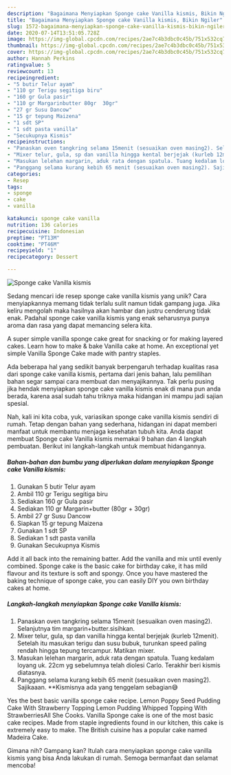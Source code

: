 ```yaml
---
description: "Bagaimana Menyiapkan Sponge cake Vanilla kismis, Bikin Ngiler"
title: "Bagaimana Menyiapkan Sponge cake Vanilla kismis, Bikin Ngiler"
slug: 1572-bagaimana-menyiapkan-sponge-cake-vanilla-kismis-bikin-ngiler
date: 2020-07-14T13:51:05.728Z
image: https://img-global.cpcdn.com/recipes/2ae7c4b3dbc0c45b/751x532cq70/sponge-cake-vanilla-kismis-foto-resep-utama.jpg
thumbnail: https://img-global.cpcdn.com/recipes/2ae7c4b3dbc0c45b/751x532cq70/sponge-cake-vanilla-kismis-foto-resep-utama.jpg
cover: https://img-global.cpcdn.com/recipes/2ae7c4b3dbc0c45b/751x532cq70/sponge-cake-vanilla-kismis-foto-resep-utama.jpg
author: Hannah Perkins
ratingvalue: 5
reviewcount: 13
recipeingredient:
- "5 butir Telur ayam"
- "110 gr Terigu segitiga biru"
- "160 gr Gula pasir"
- "110 gr Margarinbutter 80gr  30gr"
- "27 gr Susu Dancow"
- "15 gr tepung Maizena"
- "1 sdt SP"
- "1 sdt pasta vanilla"
- "Secukupnya Kismis"
recipeinstructions:
- "Panaskan oven tangkring selama 15menit (sesuaikan oven masing2). Selanjutnya tim margarin+butter.sisihkan."
- "Mixer telur, gula, sp dan vanilla hingga kental berjejak (kurleb 12menit). Setelah itu masukan terigu dan susu bubuk, turunkan speed paling rendah hingga tepung tercampur. Matikan mixer."
- "Masukan lelehan margarin, aduk rata dengan spatula. Tuang kedalam loyang uk. 22cm yg sebelumnya telah diolesi Carlo. Terakhir beri kismis diatasnya."
- "Panggang selama kurang kebih 65 menit (sesuaikan oven masing2). Sajikaaan. **Kismisnya ada yang tenggelam sebagian😅"
categories:
- Resep
tags:
- sponge
- cake
- vanilla

katakunci: sponge cake vanilla 
nutrition: 136 calories
recipecuisine: Indonesian
preptime: "PT13M"
cooktime: "PT46M"
recipeyield: "1"
recipecategory: Dessert

---
```



![Sponge cake Vanilla kismis](https://img-global.cpcdn.com/recipes/2ae7c4b3dbc0c45b/751x532cq70/sponge-cake-vanilla-kismis-foto-resep-utama.jpg)

Sedang mencari ide resep sponge cake vanilla kismis yang unik? Cara menyiapkannya memang tidak terlalu sulit namun tidak gampang juga. Jika keliru mengolah maka hasilnya akan hambar dan justru cenderung tidak enak. Padahal sponge cake vanilla kismis yang enak seharusnya punya aroma dan rasa yang dapat memancing selera kita.

A super simple vanilla sponge cake great for snacking or for making layered cakes. Learn how to make &amp; bake Vanilla cake at home. An exceptional yet simple Vanilla Sponge Cake made with pantry staples.

Ada beberapa hal yang sedikit banyak berpengaruh terhadap kualitas rasa dari sponge cake vanilla kismis, pertama dari jenis bahan, lalu pemilihan bahan segar sampai cara membuat dan menyajikannya. Tak perlu pusing jika hendak menyiapkan sponge cake vanilla kismis enak di mana pun anda berada, karena asal sudah tahu triknya maka hidangan ini mampu jadi sajian spesial.


Nah, kali ini kita coba, yuk, variasikan sponge cake vanilla kismis sendiri di rumah. Tetap dengan bahan yang sederhana, hidangan ini dapat memberi manfaat untuk membantu menjaga kesehatan tubuh kita. Anda dapat membuat Sponge cake Vanilla kismis memakai 9 bahan dan 4 langkah pembuatan. Berikut ini langkah-langkah untuk membuat hidangannya.

<!--inarticleads1-->

##### Bahan-bahan dan bumbu yang diperlukan dalam menyiapkan Sponge cake Vanilla kismis:

1. Gunakan 5 butir Telur ayam
1. Ambil 110 gr Terigu segitiga biru
1. Sediakan 160 gr Gula pasir
1. Sediakan 110 gr Margarin+butter (80gr + 30gr)
1. Ambil 27 gr Susu Dancow
1. Siapkan 15 gr tepung Maizena
1. Gunakan 1 sdt SP
1. Sediakan 1 sdt pasta vanilla
1. Gunakan Secukupnya Kismis


Add it all back into the remaining batter. Add the vanilla and mix until evenly combined. Sponge cake is the basic cake for birthday cake, it has mild flavour and its texture is soft and spongy. Once you have mastered the baking technique of sponge cake, you can easily DIY you own birthday cakes at home. 

<!--inarticleads2-->

##### Langkah-langkah menyiapkan Sponge cake Vanilla kismis:

1. Panaskan oven tangkring selama 15menit (sesuaikan oven masing2). Selanjutnya tim margarin+butter.sisihkan.
1. Mixer telur, gula, sp dan vanilla hingga kental berjejak (kurleb 12menit). Setelah itu masukan terigu dan susu bubuk, turunkan speed paling rendah hingga tepung tercampur. Matikan mixer.
1. Masukan lelehan margarin, aduk rata dengan spatula. Tuang kedalam loyang uk. 22cm yg sebelumnya telah diolesi Carlo. Terakhir beri kismis diatasnya.
1. Panggang selama kurang kebih 65 menit (sesuaikan oven masing2). Sajikaaan. **Kismisnya ada yang tenggelam sebagian😅


Yes the best basic vanilla sponge cake recipe. Lemon Poppy Seed Pudding Cake With Strawberry Topping Lemon Pudding Whipped Topping With StrawberriesAll She Cooks. Vanilla Sponge cake is one of the most basic cake recipes. Made from staple ingredients found in our kitchen, this cake is extremely easy to make. The British cuisine has a popular cake named Madeira Cake. 

Gimana nih? Gampang kan? Itulah cara menyiapkan sponge cake vanilla kismis yang bisa Anda lakukan di rumah. Semoga bermanfaat dan selamat mencoba!
